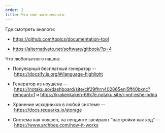 ```yaml
---
order: 2
title: Что еще интересного
---
```


Где смотреть аналоги:

-  <https://github.com/topics/documentation-tool>

-  <https://alternativeto.net/software/gitbook/?p=4>

Что любопытного нашла:

-  Популярный бесплатный генератор -- <https://docsify.js.org/#/language-highlight>

-  Генератор из ноушена -- <https://notaku.so/dashboard/site/clf29fhrn402865eni5ff40bxnc?remount=1> и <https://krakenkaken-69k7e.notaku.site/i-vot-eshe-odna>

-  Хранение исходников в любой системе -- <https://docs.requarks.io/storage>

-  Система как ноушен, на лендинге засирают “настройки как код” -- <https://www.archbee.com/how-it-works>